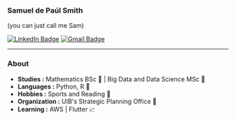### Samuel de Paúl Smith
(you can just call me Sam)

[![LinkedIn Badge](https://img.shields.io/badge/-samueldpaulsmith-blue?style=flat-square&logo=Linkedin&logoColor=white&link=https://www.linkedin.com/in/samuel-de-pa%C3%BAl-smith-a13008188/)](https://www.linkedin.com/in/samuel-de-pa%C3%BAl-smith-a13008188/) [![Gmail Badge](https://img.shields.io/badge/-samueldepaulsmith@gmail.com-c14438?style=flat-square&logo=Gmail&logoColor=white&link=mailto:samueldepaulsmith@gmail.com)](mailto:samueldepaulsmith@gmail.com)

---------------------------------------------------------------------------------------------------------------------------------------------------------------------------------
### About

-  **Studies :** Mathematics BSc 📝 | Big Data and Data Science MSc 🧠
-  **Languages :** Python, R 🐍
-  **Hobbies :** Sports and Reading 💪
-  **Organization :** UIB's Strategic Planning Office 🏫
-  **Learning :** AWS | Flutter 📈
